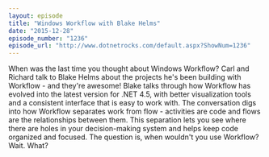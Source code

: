 ```yaml
---
layout: episode
title: "Windows Workflow with Blake Helms"
date: "2015-12-28"
episode_number: "1236"
episode_url: "http://www.dotnetrocks.com/default.aspx?ShowNum=1236"
---
```


When was the last time you thought about Windows Workflow? Carl and Richard talk to Blake Helms about the projects he's been building with Workflow - and they're awesome! Blake talks through how Workflow has evolved into the latest version for .NET 4.5, with better visualization tools and a consistent interface that is easy to work with. The conversation digs into how Workflow separates work from flow - activities are code and flows are the relationships between them. This separation lets you see where there are holes in your decision-making system and helps keep code organized and focused. The question is, when wouldn't you use Workflow? Wait. What?
